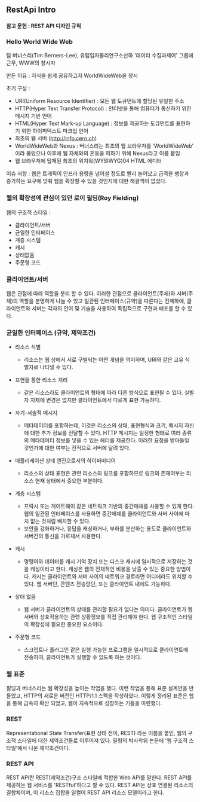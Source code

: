 ## RestApi Intro

#### 참고 문헌 : REST API 디자인 규칙

### Hello World Wide Web

팀 버너스리(Tim Berners-Lee), 유럽입자물리연구소산하 '데이터 수집과제어' 그룹에 근무, WWW의 창시자

만든 이유 : 지식을 쉽게 공유하고자 WorldWideWeb을 창시

초기 구성 : 
* URI(Uniform Resource Identifier) : 모든 웹 도큐먼트에 할당된 유일한 주소
* HTTP(Hyper Text Transfer Protocol) : 인터넷을 통해 컴퓨터가 통신하기 위한 메시지 기반 언어
* HTML(Hyper Text Mark-up Language) : 정보를 제공하는 도큐먼트를 표현하기 위한 하이퍼텍스트 마크업 언어
* 최초의 웹 서버 (http://info.cern.ch)
* WorldWideWeb과 Nexus : 버너스리는 최초의 웹 브라우저를 ‘WorldWideWeb’ 이라 불렀으나 이후에 웹 자체와의 혼동을 피하기 위해 Nexus라고 이름 붙임
* 웹 브라우저에 탑재된 최초의 위지윅(WYSIWYG)04 HTML 에디터

이슈 사항 : 웹은 트래픽이 인프라 용량을 넘어설 정도로 빨리 늘어났고 급격한 팽창과 증가하는 요구에 맞춰 웹을 확장할 수 있을 것인지에 대한 해결책이 없었다.


### 웹의 확장성에 관심이 있던 로이 필딩(Roy Fielding)

웹의 구조적 스타일 :
* 클라이언트/서버
* 균일한 인터페이스
* 계층 시스템
* 캐시
* 상태없음
* 주문형 코드


### 클라이언트/서버

웹은 관점에 따라 역할을 분리 할 수 있다. 이러한 관점으로 클라이언트(주체)와 서버(주체)의 역할을 분명하게 나눌 수 있고 일관된 인터페이스(규약)을 따른다는 전제하에, 클라이언트와 서버는 각자의 언어 및 기술을 사용하여 독립적으로 구현과 배포를 할 수 있다.


### 균일한 인터페이스 (규약, 제약조건)

* 리소스 식별
  - 리소스는 웹 상에서 서로 구별되는 어떤 개념을 의미하며, URI와 같은 고유 식별자로 나타낼 수 있다.

* 표현을 통한 리소스 처리
  - 같은 리소스라도 클라이언트의 형태에 따라 다른 방식으로 표현될 수 있다. 실별자 자체에 변경은 없지만 클라이언트에서 다르게 표현 가능하다.

* 자기-서술적 메시지
  - 메타데이터를 포함하는데, 이것은 리소스의 상태, 표현형식과 크기, 메시지 자신에 대한 추가 정보를 전달할 수 있다. HTTP 메시지는 일정한 형태로 여러 종류의 메타데이터 정보를 넣을 수 있는 헤더를 제공한다. 이러한 요청을 받아들일 것인가에 대한 여부는 전적으로 서버에 달려 있다.

* 애플리케이션 상테 엔진으로서의 하이퍼미디어
  - 리소스의 상태 표현은 관련 리소스의 링크를 포함하므로 링크의 존재여부는 리소스 현재 상태에서 중요한 부분이다.

* 계층 시스템
  - 프락시 또는 게이트웨이 같은 네트워크 기반의 중간매체를 사용할 수 있게 한다. 웹의 일관된 인터페이스를 사용하면 중간매체를 클라이언트와 서버 사이에 마치 없는 것처럼 배치할 수 있다. 
  - 보안을 강화하거나, 응답을 캐싱하거나, 부하를 분산하는 용도로 클라이언트와 서버간의 통신을 가로채서 사용한다.

* 캐시
  - 명령어와 데이터를 캐시 기억 장치 또는 디스크 캐시에 일시적으로 저장하는 것을 캐싱이라고 한다. 캐싱은 웹의 전체적인 비용을 낮출 수 있는 중요한 방법이다. 캐시는 클라이언트와 서버 사이의 네트워크 경로라면 어디에라도 위치할 수 있다. 웹 서버단, 콘텐츠 전송망단, 또는 클라이언트 내에도 가능하다.

* 상태 없음
  - 웹 서버가 클라이언트의 상태를 관리할 필요가 없다는 의미다. 클라이언트가 웹서버와 상호작용하는 관련 상황정보를 직접 관리해야 한다. 웹 구조적인 스타일의 확장성에 필요한 중요한 요소이다.

* 주문형 코드
  - 스크립트나 플러그인 같은 실행 가능한 프로그램을 일시적으로 클라이언트에 전송하여, 클라이언트가 실행할 수 있도록 하는 것이다.


### 웹 표준

필딩과 버너스리는 웹 확장성을 높이는 작업을 했다. 이런 작업을 통해 표준 설계안을 만들었고, HTTP의 새로운 버전인 HTTP/1.1 스펙을 작성하였다. 이렇게 정리된 표준은 웹을 통해 급속히 확산 되었고, 웹이 지속적으로 성장하는 기틀을 마련했다.


### REST

Representational State Transfer(표현 상태 전이, REST) 라는 이름을 붙인, 웹의 구조적 스타일에 대한 제약조건들로 이루어져 있다.
필링의 박사학위 논문에 '웹 구조적 스타일'에서 나온 제약조건이다.


### REST API

REST API란 REST(제약조건)구조 스타일에 적합한 Web API를 말한다.
REST API를 제공하는 웹 서비스를 'RESTful'하다고 할 수 있다.
REST API는 상호 연결된 리소스의 결합체이며, 이 리소스 집합을 일컬어 REST API 리소스 모델이라고 한다.
